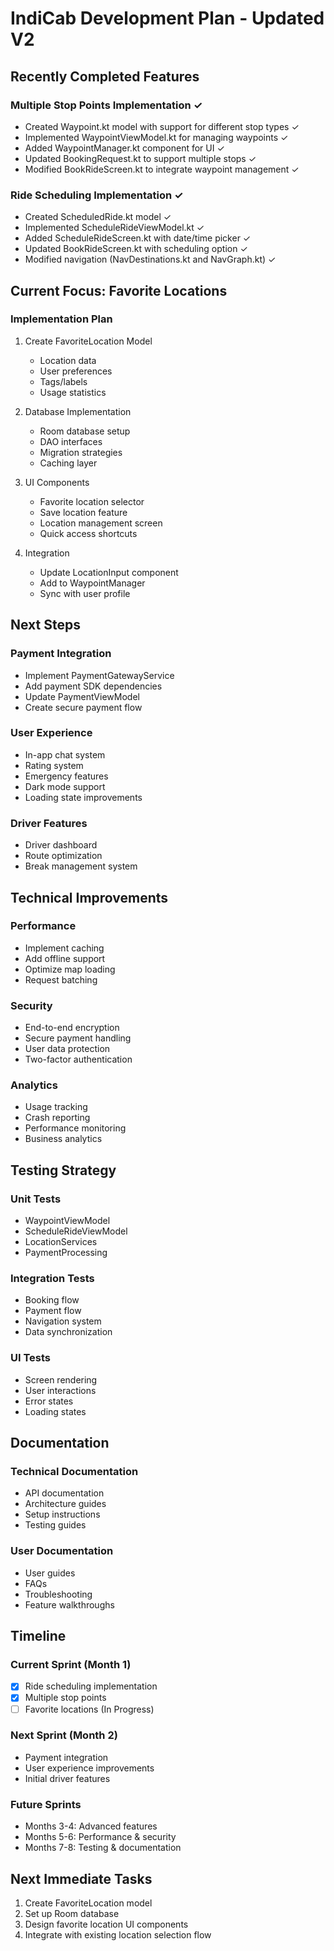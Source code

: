 # IndiCab Development Plan - Updated V2

## Recently Completed Features

### Multiple Stop Points Implementation ✓
- Created Waypoint.kt model with support for different stop types ✓
- Implemented WaypointViewModel.kt for managing waypoints ✓
- Added WaypointManager.kt component for UI ✓
- Updated BookingRequest.kt to support multiple stops ✓
- Modified BookRideScreen.kt to integrate waypoint management ✓

### Ride Scheduling Implementation ✓
- Created ScheduledRide.kt model ✓
- Implemented ScheduleRideViewModel.kt ✓
- Added ScheduleRideScreen.kt with date/time picker ✓
- Updated BookRideScreen.kt with scheduling option ✓
- Modified navigation (NavDestinations.kt and NavGraph.kt) ✓

## Current Focus: Favorite Locations

### Implementation Plan
1. Create FavoriteLocation Model
   - Location data
   - User preferences
   - Tags/labels
   - Usage statistics

2. Database Implementation
   - Room database setup
   - DAO interfaces
   - Migration strategies
   - Caching layer

3. UI Components
   - Favorite location selector
   - Save location feature
   - Location management screen
   - Quick access shortcuts

4. Integration
   - Update LocationInput component
   - Add to WaypointManager
   - Sync with user profile

## Next Steps

### Payment Integration
- Implement PaymentGatewayService
- Add payment SDK dependencies
- Update PaymentViewModel
- Create secure payment flow

### User Experience
- In-app chat system
- Rating system
- Emergency features
- Dark mode support
- Loading state improvements

### Driver Features
- Driver dashboard
- Route optimization
- Break management system

## Technical Improvements

### Performance
- Implement caching
- Add offline support
- Optimize map loading
- Request batching

### Security
- End-to-end encryption
- Secure payment handling
- User data protection
- Two-factor authentication

### Analytics
- Usage tracking
- Crash reporting
- Performance monitoring
- Business analytics

## Testing Strategy

### Unit Tests
- WaypointViewModel
- ScheduleRideViewModel
- LocationServices
- PaymentProcessing

### Integration Tests
- Booking flow
- Payment flow
- Navigation system
- Data synchronization

### UI Tests
- Screen rendering
- User interactions
- Error states
- Loading states

## Documentation

### Technical Documentation
- API documentation
- Architecture guides
- Setup instructions
- Testing guides

### User Documentation
- User guides
- FAQs
- Troubleshooting
- Feature walkthroughs

## Timeline

### Current Sprint (Month 1)
- [x] Ride scheduling implementation
- [x] Multiple stop points
- [ ] Favorite locations (In Progress)

### Next Sprint (Month 2)
- Payment integration
- User experience improvements
- Initial driver features

### Future Sprints
- Months 3-4: Advanced features
- Months 5-6: Performance & security
- Months 7-8: Testing & documentation

## Next Immediate Tasks
1. Create FavoriteLocation model
2. Set up Room database
3. Design favorite location UI components
4. Integrate with existing location selection flow
